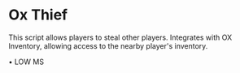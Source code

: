 # Ox Thief
This script allows players to steal other players. Integrates with OX Inventory, allowing access to the nearby player's inventory.

• LOW MS

